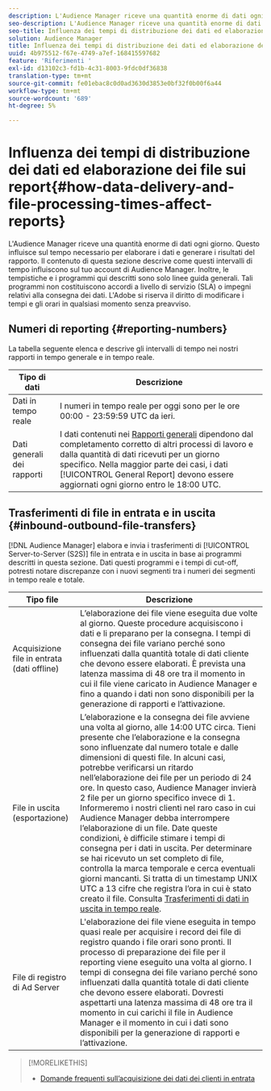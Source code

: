 ```yaml
---
description: L'Audience Manager riceve una quantità enorme di dati ogni giorno. Questo influisce sul tempo necessario per elaborare i dati e generare i risultati del rapporto. Il contenuto di questa sezione descrive come questi intervalli di tempo influiscono sul tuo account di Audience Manager. Inoltre, le tempistiche e i programmi qui descritti sono solo linee guida generali. Tali programmi non costituiscono accordi a livello di servizio (SLA) o impegni relativi alla consegna dei dati. L'Adobe si riserva il diritto di modificare i tempi e gli orari in qualsiasi momento senza preavviso.
seo-description: L'Audience Manager riceve una quantità enorme di dati ogni giorno. Questo influisce sul tempo necessario per elaborare i dati e generare i risultati del rapporto. Il contenuto di questa sezione descrive come questi intervalli di tempo influiscono sul tuo account di Audience Manager. Inoltre, le tempistiche e i programmi qui descritti sono solo linee guida generali. Tali programmi non costituiscono accordi a livello di servizio (SLA) o impegni relativi alla consegna dei dati. L'Adobe si riserva il diritto di modificare i tempi e gli orari in qualsiasi momento senza preavviso.
seo-title: Influenza dei tempi di distribuzione dei dati ed elaborazione dei file sui report
solution: Audience Manager
title: Influenza dei tempi di distribuzione dei dati ed elaborazione dei file sui report
uuid: 4b975512-f67e-4749-a7ef-168415597682
feature: 'Riferimenti '
exl-id: d13102c3-fd1b-4c31-8003-9fdc0df36838
translation-type: tm+mt
source-git-commit: fe01ebac8c0d0ad3630d3853e0bf32f0b00f6a44
workflow-type: tm+mt
source-wordcount: '689'
ht-degree: 5%

---
```


# Influenza dei tempi di distribuzione dei dati ed elaborazione dei file sui report{#how-data-delivery-and-file-processing-times-affect-reports}

L&#39;Audience Manager riceve una quantità enorme di dati ogni giorno. Questo influisce sul tempo necessario per elaborare i dati e generare i risultati del rapporto. Il contenuto di questa sezione descrive come questi intervalli di tempo influiscono sul tuo account di Audience Manager. Inoltre, le tempistiche e i programmi qui descritti sono solo linee guida generali. Tali programmi non costituiscono accordi a livello di servizio (SLA) o impegni relativi alla consegna dei dati. L&#39;Adobe si riserva il diritto di modificare i tempi e gli orari in qualsiasi momento senza preavviso.

## Numeri di reporting {#reporting-numbers}

<!-- 

c_reporting_file_transfer_timeframe.xml

 -->

La tabella seguente elenca e descrive gli intervalli di tempo nei nostri rapporti in tempo generale e in tempo reale.


| Tipo di dati | Descrizione |
|---|---|
| Dati in tempo reale | I numeri in tempo reale per oggi sono per le ore 00:00 - 23:59:59 UTC da ieri. |
| Dati generali dei rapporti | I dati contenuti nei [Rapporti generali](../reporting/general-reports.md#general-reports-overview) dipendono dal completamento corretto di altri processi di lavoro e dalla quantità di dati ricevuti per un giorno specifico. Nella maggior parte dei casi, i dati [!UICONTROL General Report] devono essere aggiornati ogni giorno entro le 18:00 UTC. |

## Trasferimenti di file in entrata e in uscita {#inbound-outbound-file-transfers}

[!DNL Audience Manager] elabora e invia i trasferimenti di  [!UICONTROL Server-to-Server (S2S)] file in entrata e in uscita in base ai programmi descritti in questa sezione. Dati questi programmi e i tempi di cut-off, potresti notare discrepanze con i nuovi segmenti tra i numeri dei segmenti in tempo reale e totale.

| Tipo file | Descrizione |
|---|---|
| Acquisizione file in entrata (dati offline) | L’elaborazione dei file viene eseguita due volte al giorno. Queste procedure acquisiscono i dati e li preparano per la consegna. I tempi di consegna dei file variano perché sono influenzati dalla quantità totale di dati cliente che devono essere elaborati. È prevista una latenza massima di 48 ore tra il momento in cui il file viene caricato in Audience Manager e fino a quando i dati non sono disponibili per la generazione di rapporti e l’attivazione. |
| File in uscita (esportazione) | L’elaborazione e la consegna dei file avviene una volta al giorno, alle 14:00 UTC circa. Tieni presente che l’elaborazione e la consegna sono influenzate dal numero totale e dalle dimensioni di questi file. In alcuni casi, potrebbe verificarsi un ritardo nell’elaborazione dei file per un periodo di 24 ore. In questo caso, Audience Manager invierà 2 file per un giorno specifico invece di 1. Informeremo i nostri clienti nel raro caso in cui Audience Manager debba interrompere l’elaborazione di un file. Date queste condizioni, è difficile stimare i tempi di consegna per i dati in uscita. Per determinare se hai ricevuto un set completo di file, controlla la marca temporale e cerca eventuali giorni mancanti. Si tratta di un timestamp UNIX UTC a 13 cifre che registra l’ora in cui è stato creato il file. Consulta [Trasferimenti di dati in uscita in tempo reale](../integration/receiving-audience-data/real-time-outbound-transfers/real-time-outbound-transfers.md). |
| File di registro di Ad Server | L&#39;elaborazione dei file viene eseguita in tempo quasi reale per acquisire i record dei file di registro quando i file orari sono pronti. Il processo di preparazione dei file per il reporting viene eseguito una volta al giorno. I tempi di consegna dei file variano perché sono influenzati dalla quantità totale di dati cliente che devono essere elaborati. Dovresti aspettarti una latenza massima di 48 ore tra il momento in cui carichi il file in Audience Manager e il momento in cui i dati sono disponibili per la generazione di rapporti e l’attivazione. |

>[!MORELIKETHIS]
>
>* [Domande frequenti sull’acquisizione dei dati dei clienti in entrata](../faq/faq-inbound-data-ingestion.md)

